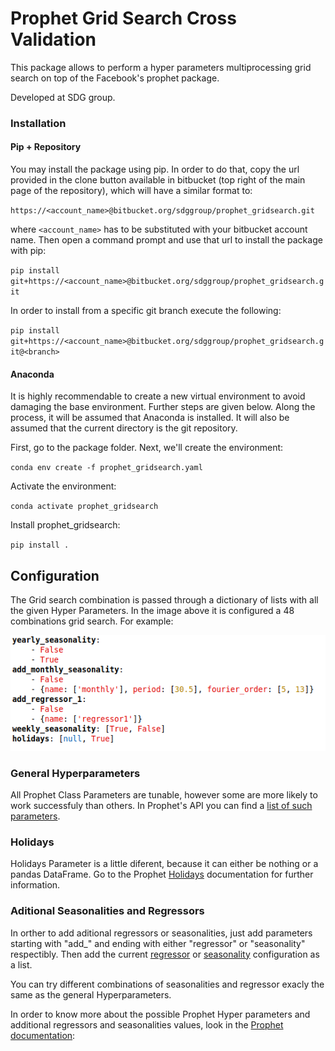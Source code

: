 # Prophet Grid Search Cross Validation #

This package allows to perform a hyper parameters multiprocessing grid search on top of the Facebook's prophet package.

Developed at SDG group.
### Installation ###
#### Pip + Repository

You may install the package using pip. In order to do that, copy the url provided in the clone button available in bitbucket (top right of the main page of the repository), which will have a similar format to:

`https://<account_name>@bitbucket.org/sdggroup/prophet_gridsearch.git`

where `<account_name>` has to be substituted with your bitbucket account name. Then open a command prompt and use that url to install the package with pip:

`pip install git+https://<account_name>@bitbucket.org/sdggroup/prophet_gridsearch.git`

In order to install from a specific git branch execute the following:

`pip install git+https://<account_name>@bitbucket.org/sdggroup/prophet_gridsearch.git@<branch>`

#### Anaconda
It is highly recommendable to create a new virtual environment to avoid damaging the base environment. Further steps are given below. Along the process, it will be assumed that Anaconda is installed. It will also be assumed that the current directory is the git repository.

First, go to the package folder. Next, we'll create the environment:

`conda env create -f prophet_gridsearch.yaml`

Activate the environment:

`conda activate prophet_gridsearch`

Install prophet_gridsearch:

`pip install .`

## Configuration
The Grid search combination is passed through a dictionary of lists with all the given Hyper Parameters. In the image above it is configured a 48 combinations grid search. For example:

![Config Image](./docs/images/config_example.png)

### General Hyperparameters
All Prophet Class Parameters are tunable, however some are more likely to work successfuly than others. In Prophet's API you can find a [list of such parameters](https://facebook.github.io/prophet/docs/diagnostics.html#hyperparameter-tuning).

### Holidays
Holidays Parameter is a little diferent, because it can either be nothing or a pandas DataFrame. Go to the Prophet [Holidays](https://facebook.github.io/prophet/docs/seasonality,_holiday_effects,_and_regressors.html#modeling-holidays-and-special-events) documentation for further information.

### Aditional Seasonalities and Regressors
In orther to add aditional regressors or seasonalities, just add parameters starting with "add_" and ending with either "regressor" or "seasonality" respectibly. Then add the current [regressor](https://facebook.github.io/prophet/docs/seasonality,_holiday_effects,_and_regressors.html#additional-regressors) or [seasonality](https://facebook.github.io/prophet/docs/seasonality,_holiday_effects,_and_regressors.html#specifying-custom-seasonalities) configuration as a list.

You can try different combinations of seasonalities and regressor exacly the same as the general Hyperparameters.

In order to know more about the possible Prophet Hyper parameters and additional regressors and seasonalities values, look in the [Prophet documentation](https://facebook.github.io/prophet/docs/quick_start.html#python-api):


